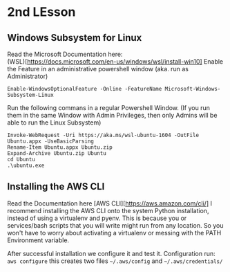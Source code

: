 # 2nd LEsson
## Windows Subsystem for Linux 
Read the Microsoft Documentation here:  
(WSL)[https://docs.microsoft.com/en-us/windows/wsl/install-win10]
Enable the Feature in an administrative powershell window (aka. run as Administrator)
```
Enable-WindowsOptionalFeature -Online -FeatureName Microsoft-Windows-Subsystem-Linux  
```
Run the following commans in a regular Powershell Window. (If you run them in the same Window
with Admin Privileges, then only Admins will be able to run the Linux Subsystem)
```
Invoke-WebRequest -Uri https://aka.ms/wsl-ubuntu-1604 -OutFile Ubuntu.appx -UseBasicParsing  
Rename-Item Ubuntu.appx Ubuntu.zip  
Expand-Archive Ubuntu.zip Ubuntu  
cd Ubuntu  
.\ubuntu.exe  
```



## Installing the AWS CLI
Read the Documentation here [AWS CLI][https://aws.amazon.com/cli/]
I recommend installing the AWS CLI onto the system Python installation, instead of using a 
virtualenv and pyenv. This is because you or services/bash scripts that you will write 
might run from any location. So you won't have to worry about activating a virtualenv or 
messing with the PATH Environment variable.

After successful installation we configure it and test it.
Configuration run: `aws configure` 
this creates two files  `~/.aws/config` and `~/.aws/credentials/`
